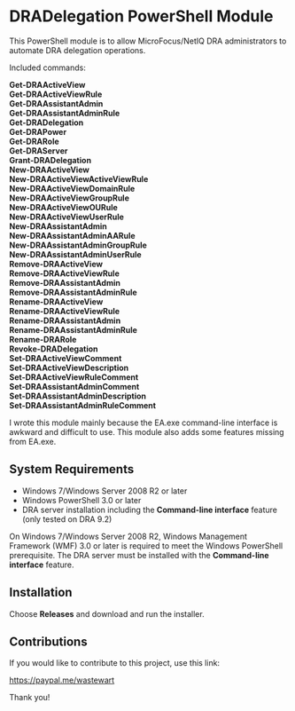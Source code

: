 # DRADelegation PowerShell Module

This PowerShell module is to allow MicroFocus/NetIQ DRA administrators to automate DRA delegation operations.

Included commands:

**Get-DRAActiveView  
Get-DRAActiveViewRule  
Get-DRAAssistantAdmin  
Get-DRAAssistantAdminRule  
Get-DRADelegation  
Get-DRAPower  
Get-DRARole  
Get-DRAServer  
Grant-DRADelegation  
New-DRAActiveView  
New-DRAActiveViewActiveViewRule  
New-DRAActiveViewDomainRule  
New-DRAActiveViewGroupRule  
New-DRAActiveViewOURule  
New-DRAActiveViewUserRule  
New-DRAAssistantAdmin  
New-DRAAssistantAdminAARule  
New-DRAAssistantAdminGroupRule  
New-DRAAssistantAdminUserRule  
Remove-DRAActiveView  
Remove-DRAActiveViewRule  
Remove-DRAAssistantAdmin  
Remove-DRAAssistantAdminRule  
Rename-DRAActiveView  
Rename-DRAActiveViewRule  
Rename-DRAAssistantAdmin  
Rename-DRAAssistantAdminRule  
Rename-DRARole  
Revoke-DRADelegation  
Set-DRAActiveViewComment  
Set-DRAActiveViewDescription  
Set-DRAActiveViewRuleComment  
Set-DRAAssistantAdminComment  
Set-DRAAssistantAdminDescription  
Set-DRAAssistantAdminRuleComment**

I wrote this module mainly because the EA.exe command-line interface is awkward and difficult to use. This module also adds some features missing from EA.exe.

## System Requirements

* Windows 7/Windows Server 2008 R2 or later
* Windows PowerShell 3.0 or later
* DRA server installation including the **Command-line interface** feature (only tested on DRA 9.2)

On Windows 7/Windows Server 2008 R2, Windows Management Framework (WMF) 3.0 or later is required to meet the Windows PowerShell prerequisite. The DRA server must be installed with the **Command-line interface** feature.

## Installation

Choose **Releases** and download and run the installer.

## Contributions

If you would like to contribute to this project, use this link:

https://paypal.me/wastewart

Thank you!